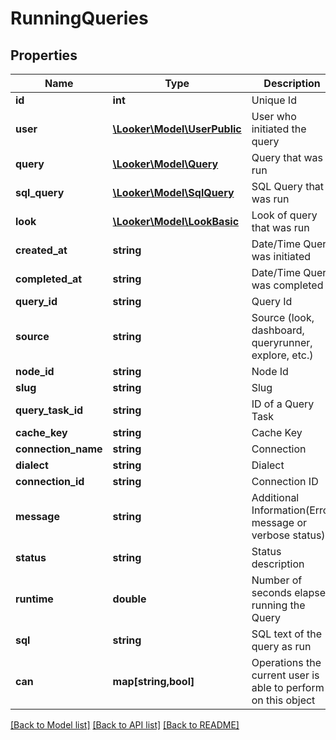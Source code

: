 # RunningQueries

## Properties
Name | Type | Description | Notes
------------ | ------------- | ------------- | -------------
**id** | **int** | Unique Id | [optional] 
**user** | [**\Looker\Model\UserPublic**](UserPublic.md) | User who initiated the query | [optional] 
**query** | [**\Looker\Model\Query**](Query.md) | Query that was run | [optional] 
**sql_query** | [**\Looker\Model\SqlQuery**](SqlQuery.md) | SQL Query that was run | [optional] 
**look** | [**\Looker\Model\LookBasic**](LookBasic.md) | Look of query that was run | [optional] 
**created_at** | **string** | Date/Time Query was initiated | [optional] 
**completed_at** | **string** | Date/Time Query was completed | [optional] 
**query_id** | **string** | Query Id | [optional] 
**source** | **string** | Source (look, dashboard, queryrunner, explore, etc.) | [optional] 
**node_id** | **string** | Node Id | [optional] 
**slug** | **string** | Slug | [optional] 
**query_task_id** | **string** | ID of a Query Task | [optional] 
**cache_key** | **string** | Cache Key | [optional] 
**connection_name** | **string** | Connection | [optional] 
**dialect** | **string** | Dialect | [optional] 
**connection_id** | **string** | Connection ID | [optional] 
**message** | **string** | Additional Information(Error message or verbose status) | [optional] 
**status** | **string** | Status description | [optional] 
**runtime** | **double** | Number of seconds elapsed running the Query | [optional] 
**sql** | **string** | SQL text of the query as run | [optional] 
**can** | **map[string,bool]** | Operations the current user is able to perform on this object | [optional] 

[[Back to Model list]](../README.md#documentation-for-models) [[Back to API list]](../README.md#documentation-for-api-endpoints) [[Back to README]](../README.md)


